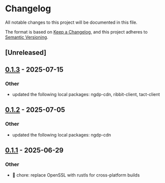 # Changelog

All notable changes to this project will be documented in this file.

The format is based on [Keep a Changelog](https://keepachangelog.com/en/1.0.0/),
and this project adheres to [Semantic Versioning](https://semver.org/spec/v2.0.0.html).

## [Unreleased]

## [0.1.3](https://github.com/wowemulation-dev/cascette-rs/compare/ngdp-cache-v0.1.2...ngdp-cache-v0.1.3) - 2025-07-15

### Other

- updated the following local packages: ngdp-cdn, ribbit-client, tact-client

## [0.1.2](https://github.com/wowemulation-dev/cascette-rs/compare/ngdp-cache-v0.1.1...ngdp-cache-v0.1.2) - 2025-07-05

### Other

- updated the following local packages: ngdp-cdn

## [0.1.1](https://github.com/wowemulation-dev/cascette-rs/compare/ngdp-cache-v0.1.0...ngdp-cache-v0.1.1) - 2025-06-29

### Other

- 🔧 chore: replace OpenSSL with rustls for cross-platform builds
